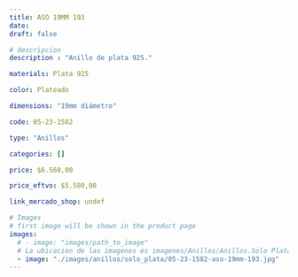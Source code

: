 ```yaml
---
title: ASO 19MM 193
date: 
draft: false

# descripcion
description : "Anillo de plata 925."

materials: Plata 925

color: Plateado

dimensions: "19mm diámetro"

code: 05-23-1582

type: "Anillos"

categories: []

price: $6.560,00

price_eftvo: $5.580,00

link_mercado_shop: undef

# Images
# first image will be shown in the product page
images:
  # - image: "images/path_to_image"
  # La ubicacion de las imagenes es imagenes/Anillos/Anillos.Solo Plata/05-23-1582-aso-19mm-193
  - image: "./images/anillos/solo_plata/05-23-1582-aso-19mm-193.jpg"
---
```

